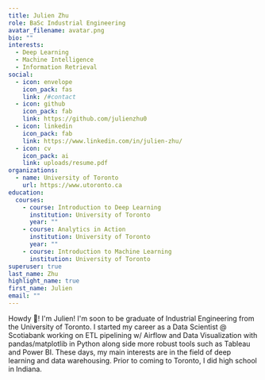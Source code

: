 ```yaml
---
title: Julien Zhu
role: BaSc Industrial Engineering
avatar_filename: avatar.png
bio: ""
interests:
  - Deep Learning
  - Machine Intelligence
  - Information Retrieval
social:
  - icon: envelope
    icon_pack: fas
    link: /#contact
  - icon: github
    icon_pack: fab
    link: https://github.com/julienzhu0
  - icon: linkedin
    icon_pack: fab
    link: https://www.linkedin.com/in/julien-zhu/
  - icon: cv
    icon_pack: ai
    link: uploads/resume.pdf
organizations:
  - name: University of Toronto
    url: https://www.utoronto.ca
education:
  courses:
    - course: Introduction to Deep Learning
      institution: University of Toronto
      year: ""
    - course: Analytics in Action
      institution: University of Toronto
      year: ""
    - course: Introduction to Machine Learning
      institution: University of Toronto
superuser: true
last_name: Zhu
highlight_name: true
first_name: Julien
email: ""
---
```

Howdy 🤠! I'm Julien! I'm soon to be graduate of Industrial Engineering from the University of Toronto. I started my career as a Data Scientist @ Scotiabank working on ETL pipelining w/ Airflow and Data Visualization with pandas/matplotlib in Python along side more robust tools such as Tableau and Power BI. These days, my main interests are in the field of deep learning and data warehousing. Prior to coming to Toronto, I did high school in Indiana.
